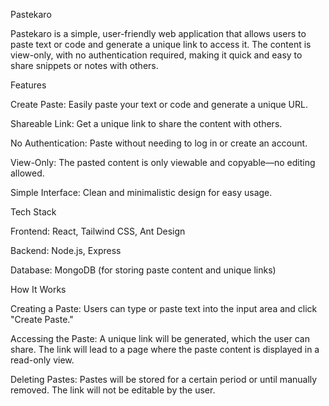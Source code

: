Pastekaro

Pastekaro is a simple, user-friendly web application that allows users to paste text or code and generate a unique link to access it. The content is view-only, with no authentication required, making it quick and easy to share snippets or notes with others.

Features

Create Paste: Easily paste your text or code and generate a unique URL.

Shareable Link: Get a unique link to share the content with others.

No Authentication: Paste without needing to log in or create an account.

View-Only: The pasted content is only viewable and copyable—no editing allowed.

Simple Interface: Clean and minimalistic design for easy usage.


Tech Stack


Frontend: React, Tailwind CSS, Ant Design

Backend: Node.js, Express

Database: MongoDB (for storing paste content and unique links)


How It Works

Creating a Paste: Users can type or paste text into the input area and click "Create Paste."

Accessing the Paste: A unique link will be generated, which the user can share. The link will lead to a page where the paste content is displayed in a read-only view.

Deleting Pastes: Pastes will be stored for a certain period or until manually removed. The link will not be editable by the user.
